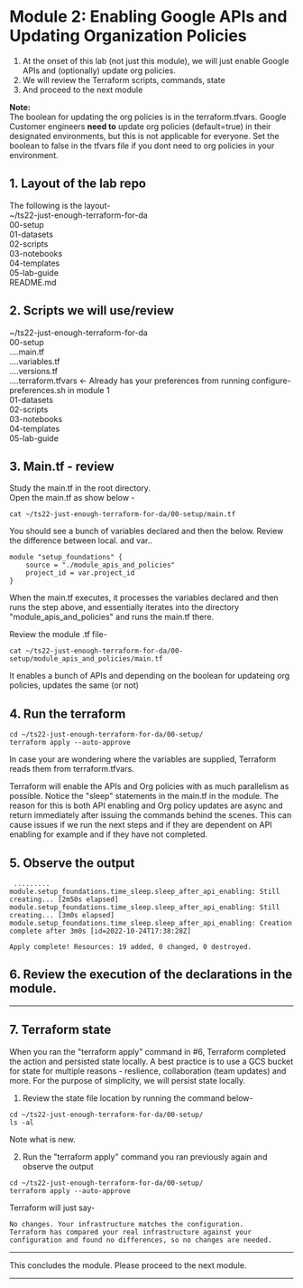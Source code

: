 # Module 2: Enabling Google APIs and Updating Organization Policies

1. At the onset of this lab (not just this module), we will just enable Google APIs and (optionally) update org policies. <br>
2. We will review the Terraform scripts, commands, state
3. And proceed to the next module

**Note:** <br>
The boolean for updating the org policies is in the terraform.tfvars. Google Customer engineers **need to** update org policies (default=true) in their designated environments, but this is not applicable for everyone. Set the boolean to false in the tfvars file if you dont need to org policies in your environment.<br>

## 1. Layout of the lab repo
The following is the layout-<br>
~/ts22-just-enough-terraform-for-da<br>
         00-setup<br>
         01-datasets<br>
         02-scripts<br>
         03-notebooks<br>
         04-templates<br>
         05-lab-guide<br>
         README.md<br>
         
## 2. Scripts we will use/review  
~/ts22-just-enough-terraform-for-da<br>
         00-setup<br>
           ....main.tf<br>
           ....variables.tf<br>
           ....versions.tf<br>
           ....terraform.tfvars <- Already has your preferences from running configure-preferences.sh in module 1<br>
         01-datasets<br>
         02-scripts<br>
         03-notebooks<br>
         04-templates<br>
         05-lab-guide<br>


## 3. Main.tf - review
Study the main.tf in the root directory.<br>
Open the main.tf as show below -

```
cat ~/ts22-just-enough-terraform-for-da/00-setup/main.tf
```

You should see a bunch of variables declared and then the below. Review the difference between local.<variable> and var.<variable>.
 
```
module "setup_foundations" {
    source = "./module_apis_and_policies"
    project_id = var.project_id
}
```

When the main.tf executes, it processes the variables declared and then runs the step above, and essentially iterates into the directory "module_apis_and_policies" and runs the main.tf there.

Review the module .tf file-
```
cat ~/ts22-just-enough-terraform-for-da/00-setup/module_apis_and_policies/main.tf
```
It enables a bunch of APIs and depending on the boolean for updateing org policies, updates the same (or not)


## 4. Run the terraform
```
cd ~/ts22-just-enough-terraform-for-da/00-setup/
terraform apply --auto-approve
```
In case your are wondering where the variables are supplied, Terraform reads them from terraform.tfvars.
<br>

Terraform will enable the APIs and Org policies with as much parallelism as possible. Notice the "sleep" statements in the main.tf in the module. The reason for this is both API enabling and Org policy updates are async and return immediately after issuing the commands behind the scenes. This can cause issues if we run the next steps and if they are dependent on API enabling for example and if they have not completed.
  
## 5. Observe the output<br>
```
 .........
module.setup_foundations.time_sleep.sleep_after_api_enabling: Still creating... [2m50s elapsed]
module.setup_foundations.time_sleep.sleep_after_api_enabling: Still creating... [3m0s elapsed]
module.setup_foundations.time_sleep.sleep_after_api_enabling: Creation complete after 3m0s [id=2022-10-24T17:38:28Z]

Apply complete! Resources: 19 added, 0 changed, 0 destroyed.
```
 
## 6. Review the execution of the declarations in the module.

<hr>
 
## 7. Terraform state
 
When you ran the "terraform apply" command in #6, Terraform completed the action and persisted state locally. A best practice is to use a GCS bucket for state for multiple reasons - reslience, collaboration (team updates) and more. For the purpose of simplicity, we will persist state locally.
 
1. Review the state file location by running the command below-
```
cd ~/ts22-just-enough-terraform-for-da/00-setup/
ls -al
```
Note what is new.<br>
 
2. Run the "terraform apply" command you ran previously again and observe the output
 
```
cd ~/ts22-just-enough-terraform-for-da/00-setup/
terraform apply --auto-approve
```
 
Terraform will just say-
```
No changes. Your infrastructure matches the configuration.
Terraform has compared your real infrastructure against your configuration and found no differences, so no changes are needed.
```
 
<hr>
 
 This concludes the module. Please proceed to the next module.
 
 <hr>
 
